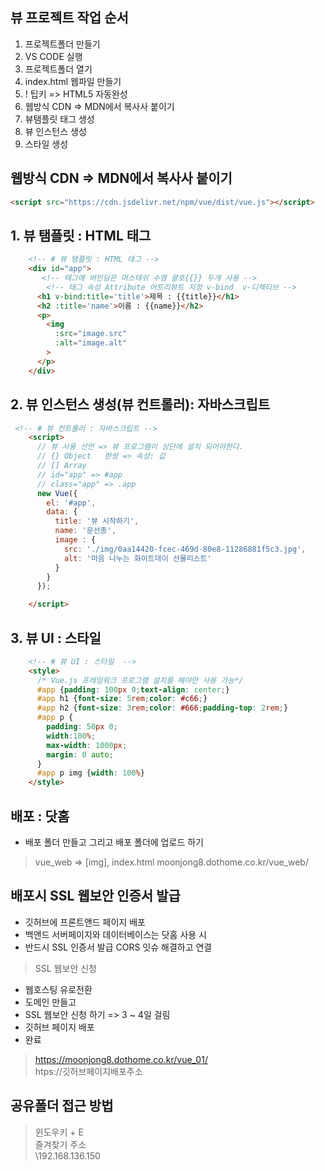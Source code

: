 ## 뷰 프로젝트 작업 순서
1. 프로젝트폴더 만들기
2. VS CODE 실행 
3. 프로젝트폴더 열기
4. index.html 웹파일 만들기
5. ! 팁키 => HTML5 자동완성
6. 웹방식 CDN => MDN에서 복사사 붙이기
7. 뷰탬플릿 태그 생성
8. 뷰 인스턴스 생성
9. 스타일 생성


## 웹방식 CDN => MDN에서 복사사 붙이기
```HTML
<script src="https://cdn.jsdelivr.net/npm/vue/dist/vue.js"></script>
```
## 1. 뷰 탬플릿 : HTML 태그
```HTML
    <!-- # 뷰 탬플릿 : HTML 태그 -->    
    <div id="app">
       <!-- 태그에 바인딩은 머스태쉬 수염 괄호{{}} 두개 사용 -->
        <!-- 태그 속성 Attribute 어트리뷰트 지정 v-bind  v-디렉티브 -->
      <h1 v-bind:title='title'>제목 : {{title}}</h1>
      <h2 :title='name'>이름 : {{name}}</h2>
      <p>
        <img 
          :src="image.src" 
          :alt="image.alt"
        >
      </p>
    </div>
```

## 2. 뷰 인스턴스 생성(뷰 컨트롤러): 자바스크립트
```HTML
 <!-- # 뷰 컨트롤러 : 자바스크립트 -->
    <script> 
      // 뷰 사용 선언 => 뷰 프로그램이 상단에 설치 되어야한다.
      // {} Object   한쌍 => 속성: 값
      // [] Array  
      // id="app" => #app
      // class="app" => .app
      new Vue({
        el: '#app',
        data: {
          title: '뷰 시작하기',
          name: '문선종',
          image : {
            src: './img/0aa14420-fcec-469d-80e8-11286881f5c3.jpg',
            alt: '마음 나누는 화이트데이 선물리스트'
          }
        } 
      });

    </script>

```

## 3. 뷰 UI : 스타일

```HTML
    <!-- # 뷰 UI : 스타일  -->
    <style>      
      /* Vue.js 프레임워크 프로그램 설치를 해야만 사용 가능*/
      #app {padding: 100px 0;text-align: center;}
      #app h1 {font-size: 5rem;color: #c66;}
      #app h2 {font-size: 3rem;color: #666;padding-top: 2rem;}
      #app p {
        padding: 50px 0;
        width:100%;
        max-width: 1000px;
        margin: 0 auto;
      }
      #app p img {width: 100%}
    </style>
```

## 배포 : 닷홈
- 배포 폴더 만들고 그리고 배포 폴더에 업로드 하기
> vue_web => [img], index.html
> moonjong8.dothome.co.kr/vue_web/


## 배포시 SSL 웹보안 인증서 발급
- 깃허브에 프론트앤드 페이지 배포
- 백앤드 서버페이지와 데이터베이스는 닷홈 사용 시
- 반드시 SSL 인증서 발급 CORS 잇슈 해결하고 연결

> SSL 웹보안 신청
- 웹호스팅 유로전환
- 도메인 만들고
- SSL 웹보안 신청 하기 => 3 ~ 4일 걸림
- 깃허브 페이지 배포
- 완료
> https://moonjong8.dothome.co.kr/vue_01/   
> htps://깃허브페이지배포주소   


## 공유폴더 접근 방법
> 윈도우키 + E   
> 즐겨찾기 주소   
> \\192.168.136.150   
